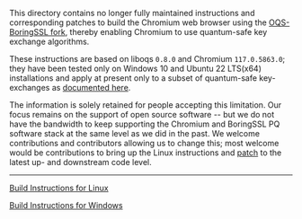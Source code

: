 This directory contains no longer fully maintained instructions and corresponding patches to build the Chromium web browser using the [OQS-BoringSSL fork](https://github.com/open-quantum-safe/boringssl), thereby enabling Chromium to use quantum-safe key exchange algorithms.

These instructions are based on liboqs `0.8.0` and Chromium `117.0.5863.0`; they have been tested only on Windows 10 and Ubuntu 22 LTS(x64) installations and apply at present only to a subset of quantum-safe key-exchanges as [documented here](https://github.com/open-quantum-safe/boringssl#key-exchange).

The information is solely retained for people accepting this limitation. Our focus remains on the support of open source software -- but we do not have the bandwidth to keep supporting the Chromium and BoringSSL PQ software stack at the same level as we did in the past. We welcome contributions and contributors allowing us to change this; most welcome would be contributions to bring up the Linux instructions and [patch](oqs-changes.patch) to the latest up- and downstream code level. 

---

[Build Instructions for Linux](README-Linux.md)

[Build Instructions for Windows](README-Windows.md)
